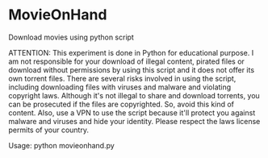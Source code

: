 # MovieOnHand
Download movies using python script

ATTENTION: This experiment is done in Python for educational purpose. I am not responsible for your download of illegal content, pirated files or download without permissions by using this script and it does not offer its own torrent files. There are several risks involved in using the script, including downloading files with viruses and malware and violating copyright laws. Although it's not illegal to share and download torrents, you can be prosecuted if the files are copyrighted. So, avoid this kind of content. Also, use a VPN to use the script because it'll protect you against malware and viruses and hide your identity. Please respect the laws license permits of your country. 

Usage: python movieonhand.py   